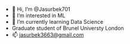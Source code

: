 - 👋 Hi, I’m @Jasurbek701
- 👀 I’m interested in ML
- 🌱 I’m currently learning Data Science
- Graduate student of Brunel Universty London
- 📫 jasurbek3663@gmail.com

<!---
Jasurbek701/Jasurbek701 is a ✨ special ✨ repository because its `README.md` (this file) appears on your GitHub profile.
You can click the Preview link to take a look at your changes.
--->
